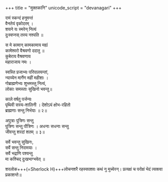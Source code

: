 +++
title = "मुक्तकानि"
unicode_script = "devanagari"
+++

रामं स्कन्दं हनूमन्तं  
वैनतेयं वृकोदरम् ।  
शयने यः स्मरेन् नित्यं  
दुःस्वप्नस् तस्य नश्यति  ॥

स मे कामान्‌ कामकामाय मह्यं  
कामेश्वरो वैश्रवणो ददातु ॥  
कुबेराय वैश्रवणाय  
महाराजाय नमः ।

स्वस्ति प्रजाभ्यः परिपालयन्तां,  
न्याय्येन मार्गेण महीं महीशाः ।  
गोब्राह्मणेभ्यः शुभमस्तु नित्यं,  
लोकाः समस्ताः सुखिनो भवन्तु॥

काले वर्षतु पर्जन्यः  
पृथिवी सस्य-शालिनी ।
देशोऽयं क्षोभ-रहितो  
ब्राह्मणाः सन्तु निर्भयाः ॥ २॥

अपुत्राः पुत्रिणः सन्तु  
पुत्रिणः सन्तु पौत्रिणः ।
अधनाः सधनाः सन्तु  
जीवन्तु शरदां शतम् ॥ ३॥

सर्वे भवन्तु सुखिनः,  
सर्वे सन्तु निरामयाः ।  
सर्वे भद्राणि पश्यन्तु  
मा कश्चिद् दुःखभाग्भवेत् ॥ 


<div class="js_include" url="/devaH/AryaH/hindukaH/misc-devas/padyam/devatAbhyaH_pitRbhyaH.md"  newLevelForH1="5" includeTitle="false"> </div>  


शरलोक+++(=Sherlock H)+++लोचनशरै
रहस्यपशवः कथं नु मुच्येरन्।
प्रत्यक्षं च परोक्षं
भेदं त्यक्त्वा प्रकाशन्ते॥